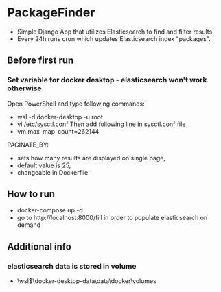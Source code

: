 # PackageFinder
- Simple Django App that utilizes Elasticsearch to find and filter results.
- Every 24h runs cron which updates Elasticsearch index "packages".

## Before first run
### Set variable for docker desktop - elasticsearch won't work otherwise
Open PowerShell and type following commands:
- wsl -d docker-desktop -u root
- vi /etc/sysctl.conf
Then add following line in sysctl.conf file
- vm.max_map_count=262144

PAGINATE_BY:
- sets how many results are displayed on single page,
- default value is 25,
- changeable in Dockerfile.

## How to run
- docker-compose up -d
- go to http://localhost:8000/fill in order to populate elasticsearch on demand

## Additional info
### elasticsearch data is stored in volume
- \\wsl$\docker-desktop-data\data\docker\volumes

